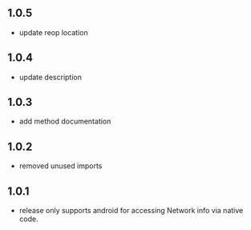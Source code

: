 ## 1.0.5

* update reop location

## 1.0.4

* update description
## 1.0.3

* add method documentation

## 1.0.2

* removed unused imports


## 1.0.1

* release only supports android for accessing Network info via native code.
